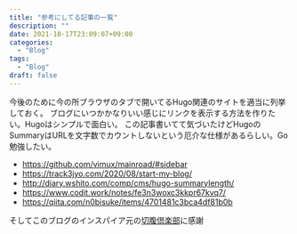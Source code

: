 ```yaml
---
title: "参考にしてる記事の一覧"
description: ""
date: 2021-10-17T23:09:07+09:00
categories:
  - "Blog"
tags:
  - "Blog"
draft: false
---
```


今後のために今の所ブラウザのタブで開いてるHugo関連のサイトを適当に列挙しておく。
ブログにいつかかなりいい感じにリンクを表示する方法を作りたい。Hugoはシンプルで面白い。
この記事書いてて気づいたけどHugoのSummaryはURLを文字数でカウントしないという厄介な仕様があるらしい。Go勉強したい。

- https://github.com/vimux/mainroad/#sidebar
- https://track3jyo.com/2020/08/start-my-blog/
- http://diary.wshito.com/comp/cms/hugo-summarylength/
- https://www.codit.work/notes/fe3n3woxc3kkpr67kvq7/
- https://qiita.com/n0bisuke/items/4701481c3bca4df81b0b

そしてこのブログのインスパイア元の[切腹倶楽部](https://seppuku.club/)に感謝
